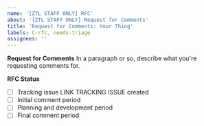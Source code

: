 ```yaml
---
name: '[ZTL STAFF ONLY] RFC'
about: '[ZTL STAFF ONLY] Request for Comments'
title: 'Request for Comments: Your Thing'
labels: C-rfc, needs-triage
assignees: ''
---
```


**Request for Comments**
In a paragraph or so, describe what you're requesting comments for.

**RFC Status**

- [ ] Tracking issue LINK TRACKING ISSUE created
- [ ] Initial comment period
- [ ] Planning and development period
- [ ] Final comment period
